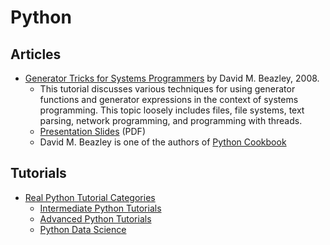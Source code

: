 # Python

## Articles

  - [Generator Tricks for Systems Programmers](http://www.dabeaz.com/generators/) by David M. Beazley, 2008.
    * This tutorial discusses various techniques for using generator functions and generator expressions in the context of systems programming. This topic loosely includes files, file systems, text parsing, network programming, and programming with threads.
    * [Presentation Slides](http://www.dabeaz.com/generators/Generators.pdf) (PDF)
    * David M. Beazley is one of the authors of [Python Cookbook](http://shop.oreilly.com/product/0636920027072.do)

## Tutorials

  - [Real Python Tutorial Categories](https://realpython.com/tutorials/all/)
    * [Intermediate Python Tutorials](https://realpython.com/tutorials/intermediate/)
    * [Advanced Python Tutorials](https://realpython.com/tutorials/advanced/)
    * [Python Data Science](https://realpython.com/tutorials/data-science/)
    

